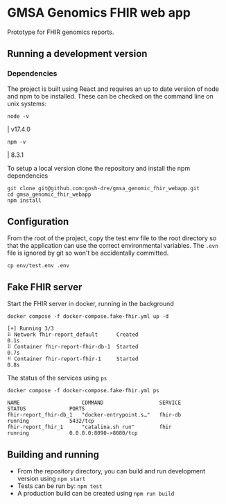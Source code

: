# GMSA Genomics FHIR web app

Prototype for FHIR genomics reports.


## Running a development version 

### Dependencies 

The project is built using React and requires an up to date version of node and npm to be installed.
These can be checked on the command line on unix systems:

```shell
node -v
```
| v17.4.0

```shell
npm -v
```
| 8.3.1



To setup a local version clone the repository and install the npm dependencies
```shell
git clone git@github.com:gosh-dre/gmsa_genomic_fhir_webapp.git
cd gmsa_genomic_fhir_webapp
npm install
```

## Configuration

From the root of the project, copy the test env file to the root directory so that the application can use the correct environmental variables. 
The `.evn` file is ignored by git so won't be accidentally committed. 

```shell
cp env/test.env .env 
```

## Fake FHIR server

Start the FHIR server in docker, running in the background

```shell
docker compose -f docker-compose.fake-fhir.yml up -d
```

    [+] Running 3/3
    ⠿ Network fhir-report_default      Created                                                                                                                                                                                           0.1s
    ⠿ Container fhir-report-fhir-db-1  Started                                                                                                                                                                                           0.7s
    ⠿ Container fhir-report-fhir-1     Started                                                                                                                                                                                           0.8s


The status of the services using `ps`

```shell
docker compose -f docker-compose.fake-fhir.yml ps
```

    NAME                    COMMAND                  SERVICE             STATUS              PORTS
    fhir-report_fhir-db_1   "docker-entrypoint.s…"   fhir-db             running             5432/tcp
    fhir-report_fhir_1      "catalina.sh run"        fhir                running             0.0.0.0:8090->8080/tcp



## Building and running

- From the repository directory, you can build and run development version using `npm start`
- Tests can be run by: `npm test`
- A production build can be created using `npm run build` 

